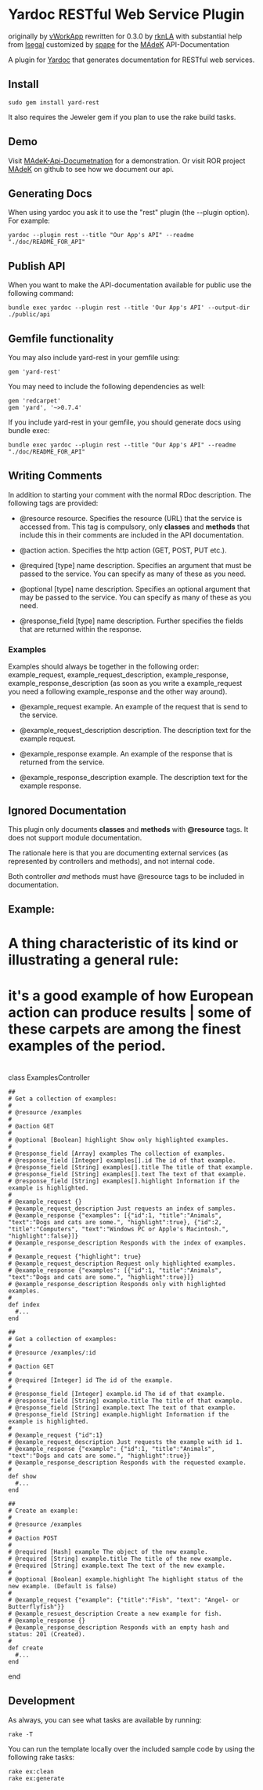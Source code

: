 # Yardoc RESTful Web Service Plugin

originally by [vWorkApp](http://www.vworkapp.com)
rewritten for 0.3.0 by [rknLA](http://github.com/rknLA) with substantial help from [lsegal](http://gnuu.org/)
customized by [spape](http://github.com/spape) for the [MAdeK](http://github.com/zhdk/madek) API-Documentation

A plugin for [Yardoc](http://yardoc.org/) that generates documentation for RESTful web services. 

## Install
    sudo gem install yard-rest

It also requires the Jeweler gem if you plan to use the rake build tasks.

## Demo

Visit [MAdeK-Api-Documetnation](http://medienarchiv.zhdk.ch/api) for a demonstration. Or visit ROR project [MAdeK](http://github.com/zhdk/madek) on github to see how we document our api.

## Generating Docs

When using yardoc you ask it to use the "rest" plugin (the --plugin option). For example: 

    yardoc --plugin rest --title "Our App's API" --readme "./doc/README_FOR_API"

## Publish API

When you want to make the API-documentation available for public use the following command:

    bundle exec yardoc --plugin rest --title 'Our App's API' --output-dir ./public/api

## Gemfile functionality

You may also include yard-rest in your gemfile using:

    gem 'yard-rest'

You may need to include the following dependencies as well:

    gem 'redcarpet'
    gem 'yard', '~>0.7.4'

If you include yard-rest in your gemfile, you should generate docs using bundle exec:

    bundle exec yardoc --plugin rest --title "Our App's API" --readme "./doc/README_FOR_API"

## Writing Comments

In addition to starting your comment with the normal RDoc description. The following tags are provided:

- @resource resource. Specifies the resource (URL) that the service is accessed from. This tag is compulsory, only **classes** and **methods** that include this in their comments are included in the API documentation.

- @action action. Specifies the http action (GET, POST, PUT etc.).

- @required [type] name description. Specifies an argument that must be passed to the service. You can specify as many of these as you need.

- @optional [type] name description. Specifies an optional argument that may be passed to the service. You can specify as many of these as you need. 

- @response_field [type] name description. Further specifies the fields that are returned within the response.

### Examples

Examples should always be together in the following order: example_request, example_request_description, example_response, example_response_description (as soon as you write a example_request you need a following example_response and the other way around).

- @example_request example. An example of the request that is send to the service.

- @example_request_description description. The description text for the example request.

- @example_response example. An example of the response that is returned from the service.

- @example_response_description example. The description text for the example response.


## Ignored Documentation

This plugin only documents **classes** and **methods** with **@resource** tags. It does not support module documentation.

The rationale here is that you are documenting external services (as represented by controllers and methods), and not internal code.

Both controller *and* methods must have @resource tags to be included in documentation.

## Example:

  ##
  # A thing characteristic of its kind or illustrating a general rule: 
  # it's a good example of how European action can produce results | some of these carpets are among the finest examples of the period.
  #
  class ExamplesController

    ##
    # Get a collection of examples:
    # 
    # @resource /examples
    #
    # @action GET
    # 
    # @optional [Boolean] highlight Show only highlighted examples.
    #
    # @response_field [Array] examples The collection of examples.  
    # @response_field [Integer] examples[].id The id of that example.
    # @response_field [String] examples[].title The title of that example.
    # @response_field [String] examples[].text The text of that example.
    # @response_field [String] examples[].highlight Information if the example is highlighted.
    #
    # @example_request {}
    # @example_request_description Just requests an index of samples. 
    # @example_response {"examples": [{"id":1, "title":"Animals", "text":"Dogs and cats are some.", "highlight":true}, {"id":2, "title":"Computers", "text":"Windows PC or Apple's Macintosh.", "highlight":false}]}
    # @example_response_description Responds with the index of examples.
    # 
    # @example_request {"highlight": true}
    # @example_request_description Request only highlighted examples.
    # @example_response {"examples": [{"id":1, "title":"Animals", "text":"Dogs and cats are some.", "highlight":true}]}
    # @example_response_description Responds only with highlighted examples.
    #
    def index
      #...
    end

    ##
    # Get a collection of examples:
    # 
    # @resource /examples/:id
    #
    # @action GET
    # 
    # @required [Integer] id The id of the example.
    #
    # @response_field [Integer] example.id The id of that example.
    # @response_field [String] example.title The title of that example.
    # @response_field [String] example.text The text of that example.
    # @response_field [String] example.highlight Information if the example is highlighted.
    #
    # @example_request {"id":1}
    # @example_request_description Just requests the example with id 1. 
    # @example_response {"example": {"id":1, "title":"Animals", "text":"Dogs and cats are some.", "highlight":true}}
    # @example_response_description Responds with the requested example.
    #
    def show
      #...
    end

    ##
    # Create an example:
    # 
    # @resource /examples
    #
    # @action POST
    # 
    # @required [Hash] example The object of the new example.
    # @required [String] example.title The title of the new example.
    # @required [String] example.text The text of the new example.
    #
    # @optional [Boolean] example.highlight The highlight status of the new example. (Default is false)
    #
    # @example_request {"example": {"title":"Fish", "text": "Angel- or Butterflyfish"}}
    # @example_resuest_description Create a new example for fish.
    # @example_response {}
    # @example_response_description Responds with an empty hash and status: 201 (Created).
    #
    def create
      #...
    end
  end

## Development

As always, you can see what tasks are available by running:
    
    rake -T

You can run the template locally over the included sample code by using the following rake tasks:
    
    rake ex:clean
    rake ex:generate



